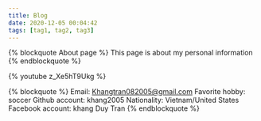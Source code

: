```yaml
---
title: Blog 
date: 2020-12-05 00:04:42
tags: [tag1, tag2, tag3]
---
```

{% blockquote About page %}
This page is about my personal information
{% endblockquote %}

{% youtube z_Xe5hT9Ukg %}

{% blockquote  %}
Email: Khangtran082005@gmail.com
Favorite hobby: soccer
Github account: khang2005
Nationality: Vietnam/United States
Facebook account: khang Duy Tran
{% endblockquote %}
